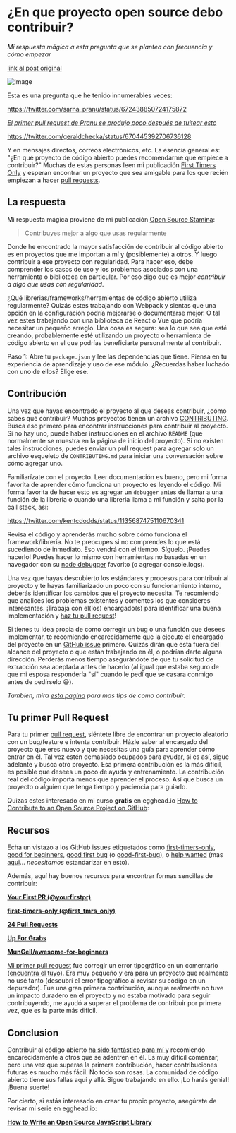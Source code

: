 # ¿En que proyecto open source debo contribuir?

_Mi respuesta mágica a esta pregunta que se plantea con frecuencia y cómo empezar_

[link al post original](https://kentcdodds.com/blog/what-open-source-project-should-i-contribute-to)

![image](https://kentcdodds.com/static/8eb47efec37ad756b3a13a7c72bbd0c2/c6969/banner.webp)


Esta es una pregunta que he tenido innumerables veces:

https://twitter.com/sarna_pranu/status/672438850724175872

_[El primer pull request de Pranu se produjo poco después de tuitear esto](https://github.com/Automattic/mongoose/pull/3644)_

https://twitter.com/geraldchecka/status/670445392706736128

Y en mensajes directos, correos electrónicos, etc. La esencia general es: "¿En qué proyecto de código abierto puedes recomendarme que empiece a contribuir?" Muchas de estas personas leen mi publicación [First Timers Only](https://kentcdodds.com/blog/first-timers-only) y esperan encontrar un proyecto que sea amigable para los que recién empiezan a hacer [pull requests](https://help.github.com/articles/using-pull-requests).


## La respuesta

Mi respuesta mágica proviene de mi publicación [Open Source Stamina](https://kentcdodds.com/blog/open-source-stamina):


> Contribuyes mejor a algo que usas regularmente

Donde he encontrado la mayor satisfacción de contribuir al código abierto es en proyectos que me importan a mí y (posiblemente) a otros. Y luego contribuir a ese proyecto con regularidad. Para hacer eso, debe comprender los casos de uso y los problemas asociados con una herramienta o biblioteca en particular. Por eso digo que es mejor _contribuir a algo que usas con regularidad_.

¿Qué librerias/frameworks/herramientas de código abierto utiliza regularmente? Quizás estes trabajando con Webpack y sientas que una opción en la configuración podría mejorarse o documentarse mejor. O tal vez estes trabajando con una biblioteca de React o Vue que podría necesitar un pequeño arreglo. Una cosa es segura: sea lo que sea que esté creando, probablemente esté utilizando un proyecto o herramienta de código abierto en el que podrías beneficiarte personalmente al contribuir.

Paso 1: Abre tu `package.json` y lee las dependencias que tiene. Piensa en tu experiencia de aprendizaje y uso de ese módulo. ¿Recuerdas haber luchado con uno de ellos? Elige ese.

## Contribución
Una vez que hayas encontrado el proyecto al que deseas contribuir, ¿cómo sabes qué contribuir? Muchos proyectos tienen un archivo [CONTRIBUTING](https://github.com/blog/1184-contributing-guidelines). Busca eso primero para encontrar instrucciones para contribuir al proyecto. Si no hay uno, puede haber instrucciones en el archivo `README` (que normalmente se muestra en la página de inicio del proyecto). Si no existen tales instrucciones, puedes enviar un pull request para agregar solo un archivo esqueleto de `CONTRIBUTING.md` para iniciar una conversación sobre cómo agregar uno.

Familiarízate con el proyecto. Leer documentación es bueno, pero mi forma favorita de aprender cómo funciona un proyecto es leyendo el código. Mi forma favorita de hacer esto es agregar un `debugger` antes de llamar a una función de la libreria o cuando una libreria llama a mi función y salta por la call stack, así:


https://twitter.com/kentcdodds/status/1135687475110670341

Revisa el código y aprenderás mucho sobre cómo funciona el framework/libreria. No te preocupes si no comprendes lo que está sucediendo de inmediato. Eso vendrá con el tiempo. Síguelo. ¡Puedes hacerlo! Puedes hacer lo mismo con herramientas no basadas en un navegador con su [node debugger](https://code.visualstudio.com/docs/editor/debugging) favorito (o agregar console.logs).

Una vez que hayas descubierto los estándares y procesos para contribuir al proyecto y te hayas familiarizado un poco con su funcionamiento interno, deberás identificar los cambios que el proyecto necesita. Te recomiendo que analices los problemas existentes y comentes los que consideres interesantes. ¡Trabaja con el(los) encargado(s) para identificar una buena implementación y [haz tu pull request](https://help.github.com/articles/creating-a-pull-request)!

Si tienes tu idea propia de como corregir un bug o una función que desees implementar, te recomiendo encarecidamente que la ejecute el encargado del proyecto en un [GitHub issue](https://guides.github.com/features/issues) primero. Quizás dirán que está fuera del alcance del proyecto o que están trabajando en él, o podrían darte alguna dirección. Perderás menos tiempo asegurándote de que tu solicitud de extracción sea aceptada antes de hacerlo (al igual que estaba seguro de que mi esposa respondería "sí" cuando le pedí que se casara conmigo antes de pedírselo 😃).


_Tambien, mira [esta pagina](http://24pullrequests.com/contributing) para mas tips de como contribuir._

## Tu primer Pull Request

Para tu primer [pull request](https://help.github.com/articles/using-pull-requests), siéntete libre de encontrar un proyecto aleatorio con un bug/feature e intenta contribuir. Házle saber al encargado del proyecto que eres nuevo y que necesitas una guía para aprender cómo entrar en él. Tal vez estén demasiado ocupados para ayudar, si es así, sigue adelante y busca otro proyecto. Esa primera contribución es la más difícil, es posible que desees un poco de ayuda y entrenamiento. La contribución real del código importa menos que aprender el proceso. Así que busca un proyecto o alguien que tenga tiempo y paciencia para guiarlo.


Quizas estes interesado en mi curso **gratis** en egghead.io 
[How to Contribute to an Open Source Project on GitHub](https://egghead.io/courses/how-to-contribute-to-an-open-source-project-on-github):


## Recursos

Echa un vistazo a los GitHub issues etiquetados como 
[first-timers-only](https://github.com/issues?utf8=%E2%9C%93&q=is%3Aopen+is%3Aissue+label%3Afirst-timers-only),
[good for beginners](https://github.com/issues?utf8=%E2%9C%93&q=is%3Aopen+is%3Aissue+label%3A%22good+for+beginners%22+),
[good first bug](https://github.com/issues?utf8=%E2%9C%93&q=is%3Aopen+is%3Aissue+label%3A%22good+first+bug%22+)
(o
[good-first-bug](https://github.com/issues?utf8=%E2%9C%93&q=is%3Aopen+is%3Aissue+label%3Agood-first-bug)),
o
[help wanted](https://github.com/issues?utf8=%E2%9C%93&q=is%3Aopen+is%3Aissue+label%3A%22help+wanted%22+)
(mas [aqui](https://twitter.com/kentcdodds/status/672873736974897152)... _necesitamos_ estandarizar en esto).

Además, aquí hay buenos recursos para encontrar formas sencillas de contribuir:


[**Your First PR (@yourfirstpr)**](https://twitter.com/yourfirstpr)

[**first-timers-only (@first_tmrs_only)**](https://twitter.com/first_tmrs_only)

[**24 Pull Requests**](http://24pullrequests.com)

[**Up For Grabs**](http://up-for-grabs.net/#)

[**MunGell/awesome-for-beginners**](https://github.com/MunGell/awesome-for-beginners)

[Mi primer pull request](http://firstpr.me/#kentcdodds) fue corregir un error tipográfico en un comentario ([encuentra el tuyo](http://firstpr.me)). Era muy pequeño y era para un proyecto que realmente no usé tanto (descubrí el error tipográfico al revisar su código en un depurador). Fue una gran primera contribución, aunque realmente no tuve un impacto duradero en el proyecto y no estaba motivado para seguir contribuyendo, me ayudó a superar el problema de contribuir por primera vez, que es la parte más difícil.

## Conclusion
Contribuir al código abierto [ha sido fantástico para mí ](https://kentcdodds.com/blog/how-getting-into-open-source-has-been-awesome-for-me) y recomiendo encarecidamente a otros que se adentren en él. Es muy difícil comenzar, pero una vez que superas la primera contribución, hacer contribuciones futuras es mucho más fácil. No todo son rosas. La comunidad de código abierto tiene sus fallas aquí y allá. Sigue trabajando en ello. ¡Lo harás genial! ¡Buena suerte!

Por cierto, si estás interesado en crear tu propio proyecto, asegúrate de revisar mi serie en egghead.io:

[**How to Write an Open Source JavaScript Library**](https://egghead.io/courses/how-to-write-an-open-source-javascript-library)
